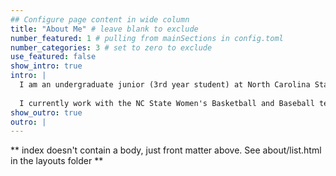 ```yaml
---
## Configure page content in wide column
title: "About Me" # leave blank to exclude
number_featured: 1 # pulling from mainSections in config.toml
number_categories: 3 # set to zero to exclude
use_featured: false
show_intro: true
intro: |
  I am an undergraduate junior (3rd year student) at North Carolina State University studying Statistics and Spanish. I am from Columbiana, Alabama - a small town halfway between Birmingham and Montgomery.
  
  I currently work with the NC State Women's Basketball and Baseball teams. I am also the President of the Sports Analytics Club at NC State. In the future, I hope to be a sports analyst for a pro sports team.
show_outro: true
outro: |
---
```


** index doesn't contain a body, just front matter above.
See about/list.html in the layouts folder **